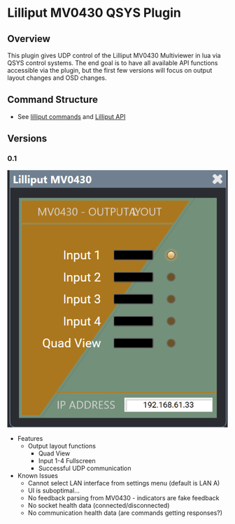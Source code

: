 # Lilliput MV0430 QSYS Plugin
## Overview
This plugin gives UDP control of the Lilliput MV0430 Multiviewer in lua via QSYS control systems. The end goal is to have all available API functions accessible via the plugin, but the first few versions will focus on output layout changes and OSD changes.

## Command Structure
* See [lilliput commands](lilliput-commands.lua) and [Lilliput API](lilliput-api.pdf)

## Versions
### 0.1
![alt text][logo]

[logo]: graphics/images/ui.png

* Features
  * Output layout functions
    * Quad View
    * Input 1-4 Fullscreen
    * Successful UDP communication
* Known Issues
  * Cannot select LAN interface from settings menu (default is LAN A)
  * UI is suboptimal...
  * No feedback parsing from MV0430 - indicators are fake feedback
  * No socket health data (connected/disconnected)
  * No communication health data (are commands getting responses?)
